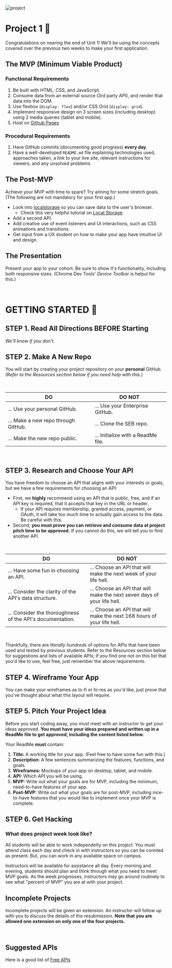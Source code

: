 ![project](https://media.git.generalassemb.ly/user/41550/files/ba3d4d25-df3d-4f0d-b982-0d896ab9cd4e)


# Project 1 🎉

Congratulations on nearing the end of Unit 1! We'll be using the concepts covered over the previous two weeks to make your first application.

## The MVP (Minimum Viable Product)

### Functional Requirements
1. Be built with HTML, CSS, and JavaScript.
2. Consume data from an external source (3rd party API), and render that data into the DOM.
3. Use flexbox (`display: flex`) and/or CSS Grid (`display: grid`).
4. Implement responsive design on 3 screen sizes (including desktop) using 2 media queries (tablet and mobile).
5. Host on [Github Pages](https://pages.github.com/)

### Procedural Requirements
1. Have GitHub commits (documenting good progress) **every day**.
2. Have a well-developed `README.md` file explaining technologies used, approaches taken, a link to your live site, relevant instructions for viewers, and any unsolved problems.

## The Post-MVP

Achieve your MVP with time to spare? Try aiming for some stretch goals. (The following are not mandatory for your first app.)

- Look into [localstorage](https://developer.mozilla.org/en-US/docs/Web/API/Window/localStorage) so you can save data to the user's browser.
   - Check this very helpful tutorial on [Local Storage](https://www.youtube.com/watch?v=k8yJCeuP6I8).
- Add a second API.
- Add creative use of event listeners and UI interactions, such as CSS animations and transitions.
- Get input from a UX student on how to make your app have intuitive UI and design.

## The Presentation

Present your app to your cohort. Be sure to show it's functionality, including both responsive sizes. (Chrome Dev Tools' _Device Toolbar_ is helpul for this.)

<br>

# GETTING STARTED 🏁

##  STEP 1. Read All Directions BEFORE Starting

_We'll know if you don't._

## STEP 2. Make A New Repo

You will start by creating your project repository on your **personal** GitHub. _(Refer to the Resources section below if you need help with this.)_

<br>

| **DO**                              | **DO NOT**                         |
| ----------------------------------- | ---------------------------------- |
| ... Use your personal GitHub.       | ... Use your Enterprise GitHub.    |
| ... Make a new repo through GitHub. | ... Clone the SEB repo.            |
| ... Make the new repo public.       | ... Initialize with a ReadMe file. |

<br>

## STEP 3. Research and Choose Your API

You have freedom to choose an API that aligns with your interests or goals, but we have a few requirements for choosing an API:

  * First, we **highly** recommend using an API that is public, free, and if an API key is required, that it accepts that key in the URL or header. 
    * If your API requires membership, granted access, payment, or OAuth, it will take too much time to actually gain access to the data. Be careful with this.
  * Second, **you must prove you can retrieve and consume data at project pitch time to be approved.** If you cannot do this, we will tell you to find another API.

<br>

| **DO**                                                    | **DO NOT**                                                              |
| --------------------------------------------------------- | ----------------------------------------------------------------------- |
| ... Have some fun in choosing an API.                     | ... Choose an API that will make the next week of your life hell.       |
| ... Consider the clarity of the API's data structure.     | ... Choose an API that will make the next seven days of your life hell. |
| ... Consider the thoroughness of the API's documentation. | ... Choose an API that will make the next 168 hours of your life hell.  |

<br>

Thankfully, there are _literally hundreds_ of options for APIs that have been used and tested by previous students. Refer to the Resources section below for suggestions and lists of available APIs; if you find one not on this list that you'd like to use, feel free, just remember the above requirements.


## STEP 4. Wireframe Your App

You can make your wireframes as lo-fi or hi-res as you'd like, just prove that you've thought about what this layout will require.

##  STEP 5. Pitch Your Project Idea

Before you start coding away, you must meet with an instructor to get your ideas approved. **You must have your ideas prepared and written up in a ReadMe file to get approved, including the content listed below.**

Your ReadMe **must** contain:

1. **Title:** A working title for your app. (Feel free to have some fun with this.)
2. **Description:** A few sentences summarizing the features, functions, and goals.
3. **Wireframes:** Mockups of your app on desktop, tablet, and mobile.
4. **API:** Which API you will be using. 
5. **MVP:** Write out what your goals are for MVP, including the minimum, need-to-have features of your app.
6. **Post-MVP:** Write out what your goals are for post-MVP, including nice-to-have features that you would like to implement once your MVP is complete.


##  STEP 6. Get Hacking

### What does project week look like?

All students will be able to work independelty on this project. You must attend class each day and check in with instructors so you can be connted as present. But, you can work in any available space on campus.

Instructors will be available for assistance all day. Every morning and evening, students should plan and think through what you need to meet MVP goals. As the week progresses, instructors may go around routinely to see what "percent of MVP" you are at with your project.

## Incomplete Projects
Incomplete projects will be given an extension. An instructor will follow up with you to discuss the details of the resubmission. **Note that you are allowed one extension on only one of the four projects.**

<br>

## Suggested APIs

Here is a good list of [Free APIs](https://github.com/toddmotto/public-apis)
